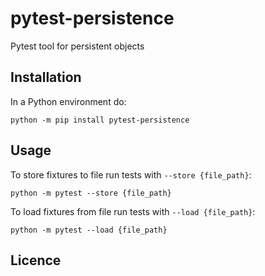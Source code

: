 # pytest-persistence

Pytest tool for persistent objects

## Installation

In a Python environment do:

    python -m pip install pytest-persistence

## Usage

To store fixtures to file run tests with `--store {file_path}`:

    python -m pytest --store {file_path}

To load fixtures from file run tests with `--load {file_path}`:

    python -m pytest --load {file_path}

## Licence
